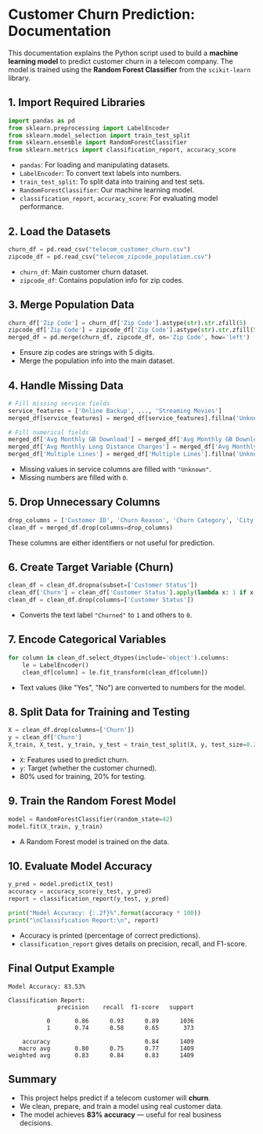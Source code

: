 # **Customer Churn Prediction: Documentation**

This documentation explains the Python script used to build a **machine learning model** to predict customer churn in a telecom company. The model is trained using the **Random Forest Classifier** from the `scikit-learn` library.


## **1. Import Required Libraries**

```python
import pandas as pd
from sklearn.preprocessing import LabelEncoder
from sklearn.model_selection import train_test_split
from sklearn.ensemble import RandomForestClassifier
from sklearn.metrics import classification_report, accuracy_score
```

* `pandas`: For loading and manipulating datasets.
* `LabelEncoder`: To convert text labels into numbers.
* `train_test_split`: To split data into training and test sets.
* `RandomForestClassifier`: Our machine learning model.
* `classification_report`, `accuracy_score`: For evaluating model performance.


## **2. Load the Datasets**

```python
churn_df = pd.read_csv("telecom_customer_churn.csv")
zipcode_df = pd.read_csv("telecom_zipcode_population.csv")
```

* `churn_df`: Main customer churn dataset.
* `zipcode_df`: Contains population info for zip codes.


## **3. Merge Population Data**

```python
churn_df['Zip Code'] = churn_df['Zip Code'].astype(str).str.zfill(5)
zipcode_df['Zip Code'] = zipcode_df['Zip Code'].astype(str).str.zfill(5)
merged_df = pd.merge(churn_df, zipcode_df, on='Zip Code', how='left')
```

* Ensure zip codes are strings with 5 digits.
* Merge the population info into the main dataset.


## **4. Handle Missing Data**

```python
# Fill missing service fields
service_features = ['Online Backup', ..., 'Streaming Movies']
merged_df[service_features] = merged_df[service_features].fillna('Unknown')

# Fill numerical fields
merged_df['Avg Monthly GB Download'] = merged_df['Avg Monthly GB Download'].fillna(0)
merged_df['Avg Monthly Long Distance Charges'] = merged_df['Avg Monthly Long Distance Charges'].fillna(0)
merged_df['Multiple Lines'] = merged_df['Multiple Lines'].fillna('Unknown')
```

* Missing values in service columns are filled with `"Unknown"`.
* Missing numbers are filled with `0`.


## **5. Drop Unnecessary Columns**

```python
drop_columns = ['Customer ID', 'Churn Reason', 'Churn Category', 'City', 'Latitude', 'Longitude']
clean_df = merged_df.drop(columns=drop_columns)
```

These columns are either identifiers or not useful for prediction.


## **6. Create Target Variable (Churn)**

```python
clean_df = clean_df.dropna(subset=['Customer Status'])
clean_df['Churn'] = clean_df['Customer Status'].apply(lambda x: 1 if x == 'Churned' else 0)
clean_df = clean_df.drop(columns=['Customer Status'])
```

* Converts the text label `"Churned"` to `1` and others to `0`.


## **7. Encode Categorical Variables**

```python
for column in clean_df.select_dtypes(include='object').columns:
    le = LabelEncoder()
    clean_df[column] = le.fit_transform(clean_df[column])
```

* Text values (like "Yes", "No") are converted to numbers for the model.


## **8. Split Data for Training and Testing**

```python
X = clean_df.drop(columns=['Churn'])
y = clean_df['Churn']
X_train, X_test, y_train, y_test = train_test_split(X, y, test_size=0.2, random_state=42)
```

* `X`: Features used to predict churn.
* `y`: Target (whether the customer churned).
* 80% used for training, 20% for testing.


## **9. Train the Random Forest Model**

```python
model = RandomForestClassifier(random_state=42)
model.fit(X_train, y_train)
```

* A Random Forest model is trained on the data.


## **10. Evaluate Model Accuracy**

```python
y_pred = model.predict(X_test)
accuracy = accuracy_score(y_test, y_pred)
report = classification_report(y_test, y_pred)

print("Model Accuracy: {:.2f}%".format(accuracy * 100))
print("\nClassification Report:\n", report)
```

* Accuracy is printed (percentage of correct predictions).
* `classification_report` gives details on precision, recall, and F1-score.


## **Final Output Example**

```
Model Accuracy: 83.53%

Classification Report:
              precision    recall  f1-score   support

           0       0.86      0.93      0.89      1036
           1       0.74      0.58      0.65       373

    accuracy                           0.84      1409
   macro avg       0.80      0.75      0.77      1409
weighted avg       0.83      0.84      0.83      1409
```

## Summary

* This project helps predict if a telecom customer will **churn**.
* We clean, prepare, and train a model using real customer data.
* The model achieves **83% accuracy** — useful for real business decisions.


